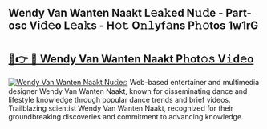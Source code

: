 ## Wendy Van Wanten Naakt L𝚎a𝚔ed N𝚞𝚍e - Part-osc Vi𝚍𝚎o L𝚎a𝚔s - H𝚘𝚝 O𝚗𝚕yf𝚊ns P𝚑𝚘tos 1w1rG

# <h2><a href="http://kf1piz.oniu.top/?m=Wendy+Van+Wanten+Naakt">🔗👉 🔴 Wendy Van Wanten Naakt P𝚑ot𝚘𝚜 V𝚒d𝚎o</a></h2>

[![Wendy Van Wanten Naakt Nu𝚍e𝚜](https://i.imgur.com/0qMVB7G.gif)](http://kf1piz.oniu.top/?m=Wendy+Van+Wanten+Naakt)
Web-based entertainer and multimedia designer Wendy Van Wanten Naakt, known for disseminating dance and lifestyle knowledge through popular dance trends and brief videos. Trailblazing scientist Wendy Van Wanten Naakt, recognized for their groundbreaking discoveries and commitment to advancing knowledge.  
